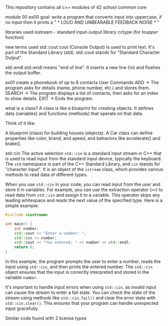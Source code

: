 This repository contains all c++ modules of 42 school common core

module 00
ex00
goal: write a program that converts input into uppercase, if no input then it prints a " * LOUD AND UNBEARABLE FEEDBACK NOISE * "

libraries used
iostream - standard input-output library
cctype (for *toupper* function)

new terms used
std::cout
	cout (Console Output) is used to print text.
	It's part of the Standard Library (std).
	std::cout stands for "Standard Character Output".

std::endl
	std::endl means "end of line".
	It inserts a new line (\n) and flushes the output buffer.

ex01
create a phonebook of up to 8 contacts
User Commands
ADD → The program asks for details (name, phone number, etc.) and stores them.
SEARCH → The program displays a list of contacts, then asks for an index to show details.
EXIT → Ends the program.

what is a class?
A class is like a blueprint for creating objects.
It defines data (variables) and functions (methods) that operate on that data.

Think of it like:

A blueprint (class) for building houses (objects).
A Car class can define properties like color, brand, and speed, and behaviors like accelerate() and brake().

std::cin
The active selection `std::cin` is a standard input stream in C++ that is used to read input from the standard input device, typically the keyboard. The `std` namespace is part of the C++ Standard Library, and `cin` stands for "character input". It is an object of the `istream` class, which provides various methods to read data of different types.

When you use `std::cin` in your code, you can read input from the user and store it in variables. For example, you can use the extraction operator (`>>`) to read data from `std::cin` and assign it to a variable. This operator skips any leading whitespace and reads the next value of the specified type. Here is a simple example:

```cpp
#include <iostream>

int main() {
    int number;
    std::cout << "Enter a number: ";
    std::cin >> number;
    std::cout << "You entered: " << number << std::endl;
    return 0;
}
```

In this example, the program prompts the user to enter a number, reads the input using `std::cin`, and then prints the entered number. The `std::cin` object ensures that the input is correctly interpreted and stored in the variable `number`.

It's important to handle input errors when using `std::cin`, as invalid input can cause the stream to enter a fail state. You can check the state of the stream using methods like `std::cin.fail()` and clear the error state with `std::cin.clear()`. This ensures that your program can handle unexpected input gracefully.

Similar code found with 2 license types